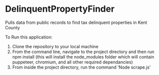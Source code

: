 # DelinquentPropertyFinder
Pulls data from public records to find tax delinquent properties in Kent County


To Run this application:

1. Clone the repository to your local machine
2. From the command line, navigate to the project directory and then run npm install (this will install the node_modules folder which will contain puppeteer, chromium, and all other required dependancies)
3. From inside the project directory, run the command 'Node scrape.js'
